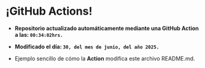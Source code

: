 # ¡GitHub Actions!
* **Repositorio actualizado automáticamente mediante una GitHub Action a las: `00:34:02hrs.`**
* **Modificado el día: `30, del mes de junio, del año 2025.`**

* Ejemplo sencillo de cómo la **Action** modifica este archivo README.md.
